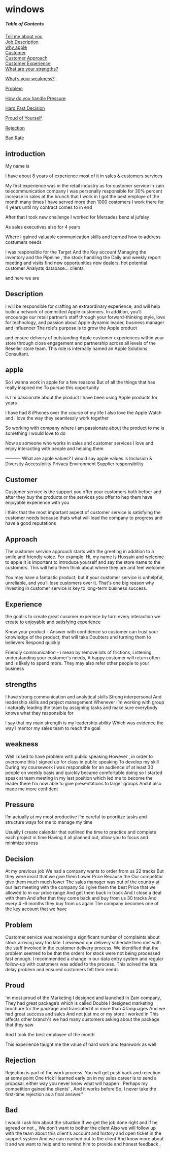 # windows


##### Table of Contents  
[Tell me about you](#introduction)  
[Job Description](#Description)  
[why apple](#apple)  
[Customer](#Customer)  
[Customer Approach](#Approach)  
[Customer Experience](#Experience)  
[What are your strengths?](#strengths) 

[What’s your weakness?](#weakness) 

[Problem](#Problem) 

[How do you handle Pressure](#Pressure) 

[Hard Fast Decision](#Decision) 

[Proud of Yourself](#Proud)

[Rejection](#Rejection)

[Bad Rate](#Bad)


<a name="headers"/>

## introduction
My name is 

I have about 8 years of experience most of it in sales & customers services  

My first experience was in the retail industry as for customer service in zain telecommunication company 
I was personally responsible for 30% percent increase in sales at the brunch that I work in
I got the best employe of the month many times 
I have served more then 1000 costomers 
I work there for 4 years until my contract comes to in end 

After that I took new challenge I worked for Mersades benz al jufalay 

As sales executives also for 4 years 

Where I gained valuable communication skills and learned how to address costumers needs 

I was responsible for the Target And the Key account 
Managing the inventory and the Pipeline , the stock 
handling the Daily and weekly report 
meeting and visits 
find new opportunities new dealers, hot potential customer
Analysts database... clients 

and here we are 


## Description
I will be responsible for crafting an extraordinary experience, and will help build a network of committed Apple customers. 
In addition, you’ll encourage our retail partner’s staff through your forward-thinking style, love for technology, and passion about Apple
dynamic leader, business manager and influencer
The role's purpose is to grow the Apple product

and ensure delivery of outstanding Apple customer experiences within your store through close engagement and partnership across all levels of the Reseller store team. 
This role is internally named an Apple Solutions Consultant.

## apple
So i wanna work in apple for a few reasons 
But of all the things that has really inspired me 
To pursue this opportunity 

Is I’m passionate about the product 
I have been using Apple products for years 

I have had 8 iPhones over the course of my life 
I also love the Apple Watch and i love the way they seamlessly work together 

So working with company where i am passionate about the product to me is something I would love to do 

Now as someone who works in sales and customer services I love and enjoy interacting with people and helping them 

———-
What are apple values?
I would say apple values is 
Inclusion & Diversity
Accessibility 
Privacy 
Environment 
Supplier responsibility


## Customer 
Customer service is the support you offer your customers both befoer and after they buy the products 
or the services you offer to hep them have enjoyable experience with you  

i think that the most important aspect of customer service is satisfying the customer needs 
because thats what will lead the company to progress and have a good reputations 

## Approach
The customer service approach starts with the greeting in addition to a smile and friendly voice. For example:
Hi, my name is Hussain and welcome to apple It is important to introduce yourself and say the store name to the customers. 
This will help them think about where they are and feel welcome


You may have a fantastic product, but if your customer service is unhelpful, unreliable, and you’ll lose customers over it.
That's one big reason why investing in customer service is key to long-term business success.

## Experience
the goal is to create great cusomer experince by turn every interaction we create to enjoyable and satisfying experience

Know your product - Answer with confidence so customer can trust your knowledge of the product, that will take Doubters and turning them to believers
Respond quickly 

Friendly communication - i mean by remove lots of frictions, Listening, understanding your customer's needs,
A happy customer will return often and is likely to spend more. They may also refer other people to your business


## strengths
I have strong communication and analytical skills 
Strong interpersonal And leadership skills and project management 
Whenever I’m working with group i naturally leading the team by assigning tasks and make sure everybody knows what they responsible for

I say that my main strength is my leadership ability 
Which was evidence the way I mentor my sales team to reach the goal 

## weakness
Well I used to have problem with public speaking 
However , in order to overcome this 
I signed up for class in public speaking 
To develop my skill 
During my coursework i was responsible for an audience of at least 30 people on weekly basis and quickly became comfortable doing so 
I started speak at team meeting in my last position which led me to become the leader there 
I’m now able to give presentations to larger groups
And it also made me more confident 


## Pressure
I’m actually at my most productive I’m careful to prioritize tasks and structure ways for me to manage my time 

Usually I create calendar that outlined the time to practice and complete each project in time 
Having it all planned out, allow you to focus and minimize stress 

## Decision
At my previous job We had a company wants to order from us 22 tracks 
But they were insist that we give them Lower Price
Because the Our competitor give them much much lower 
The sales manager was out of the country at our last meeting with the company
So i give them the best Price that we allowed to in our price range
And get them back in track 
And I close a deal with them
And after that they come back and buy from us 30 tracks
And every 4 -6 months they buy from us again 
The company becomes one of the key account that we have 

## Problem
Customer service was receiving a significant number of complaints about stock arriving way too late.
I reviewed our delivery schedule then met with the staff involved in the customer delivery process.
We identified that the problem seemed to be that the orders for stock were not being processed fast enough.
I recommended a change in our data entry system and regular follow-up with customers was added to the process.
This solved the late delay problem and ensured customers felt their needs


## Proud
'm most proud of the Marketing I designed and launched in Zain company,
They had great package’s which is called Double 
I designed marketing brochure for the package and translated it in more than 4 languages 
And we had great success and sales 
And not just me or my store I worked in
This affects other branch's we had many customers asking about the package that they saw

And I took the best employee of the month 

This experience taught me the value of hard work and teamwork as well

## Rejection
Rejection is part of the work process. You will get push back and rejection at some point 
One trick I learned early on in my sales career is to send a proposal, either way you never know what will happen . 
Perhaps my competition gained the clients' , And it works before 
So, I never take the first-time rejection as a final answer."


## Bad 
I would i ask him about the situation 
If we get the job done right and if he agreed or not ,, We don’t want to bother the client
Also we will follow up with the team about this client's account and history and open ticket in the support system
And we can reached out to the client
And know more about it and we want to help and to remind him to provide and honest feedback ,









